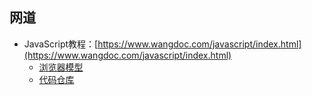 ## 网道

- JavaScript教程：[https://www.wangdoc.com/javascript/index.html](https://www.wangdoc.com/javascript/index.html)
  - [浏览器模型](https://www.wangdoc.com/javascript/bom/index.html)
  - [代码仓库](https://github.com/wangdoc/javascript-tutorial)